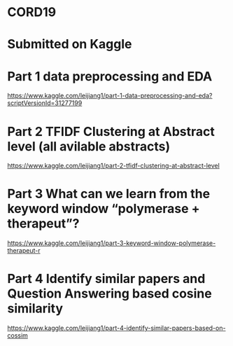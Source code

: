 # CORD19
# Submitted on Kaggle

# Part 1 data preprocessing and EDA

https://www.kaggle.com/leijiang1/part-1-data-preprocessing-and-eda?scriptVersionId=31277199

# Part 2 TFIDF Clustering at Abstract level (all avilable abstracts)

https://www.kaggle.com/leijiang1/part-2-tfidf-clustering-at-abstract-level

# Part 3 What can we learn from the keyword window “polymerase + therapeut”?

https://www.kaggle.com/leijiang1/part-3-keyword-window-polymerase-therapeut-r

# Part 4 Identify similar papers and Question Answering based cosine similarity

https://www.kaggle.com/leijiang1/part-4-identify-similar-papers-based-on-cossim
